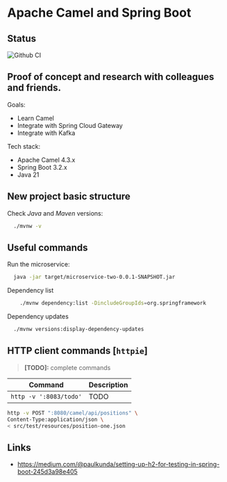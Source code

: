 # Apache Camel and Spring Boot

## Status

![Github CI](https://github.com/butcherless/camel-and-boot/workflows/CI/badge.svg)

## Proof of concept and research with colleagues and friends.

Goals:

- Learn Camel
- Integrate with Spring Cloud Gateway
- Integrate with Kafka

Tech stack:

- Apache Camel 4.3.x
- Spring Boot 3.2.x
- Java 21

## New project basic structure

Check _Java_ and _Maven_ versions:

```bash
  ./mvnw -v
```

## Useful commands

Run the microservice:

```bash
  java -jar target/microservice-two-0.0.1-SNAPSHOT.jar
```

Dependency list

```bash
    ./mvnw dependency:list -DincludeGroupIds=org.springframework
```

Dependency updates

```bash
  ./mvnw versions:display-dependency-updates
```

## HTTP client commands [`httpie`]

> **[TODO]:** complete commands


| Command                | Description |
|------------------------|-------------|
| `http -v ':8083/todo'` | TODO        |

```bash
http -v POST ":8080/camel/api/positions" \
Content-Type:application/json \
< src/test/resources/position-one.json
```


## Links

- https://medium.com/@paulkunda/setting-up-h2-for-testing-in-spring-boot-245d3a98e405
